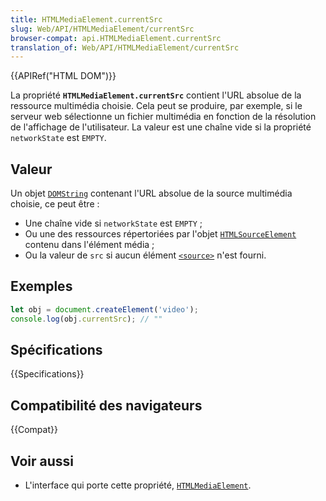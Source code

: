 ```yaml
---
title: HTMLMediaElement.currentSrc
slug: Web/API/HTMLMediaElement/currentSrc
browser-compat: api.HTMLMediaElement.currentSrc
translation_of: Web/API/HTMLMediaElement/currentSrc
---
```

{{APIRef("HTML DOM")}}

La propriété **`HTMLMediaElement.currentSrc`** contient l'URL absolue de la ressource multimédia choisie. Cela peut se produire, par exemple, si le serveur web sélectionne un fichier multimédia en fonction de la résolution de l'affichage de l'utilisateur. La valeur est une chaîne vide si la propriété `networkState` est `EMPTY`.

## Valeur

Un objet [`DOMString`](/fr/docs/Web/API/DOMString) contenant l'URL absolue de la source multimédia choisie, ce peut être&nbsp;:
- Une chaîne vide si `networkState` est `EMPTY`&nbsp;;
- Ou une des ressources répertoriées par l'objet [`HTMLSourceElement`](/fr/docs/Web/API/HTMLSourceElement) contenu dans l'élément média&nbsp;;
- Ou la valeur de `src` si aucun élément [`<source>`](/fr/docs/Web/HTML/Element/source) n'est fourni.

## Exemples

```js
let obj = document.createElement('video');
console.log(obj.currentSrc); // ""
```

## Spécifications

{{Specifications}}

## Compatibilité des navigateurs

{{Compat}}

## Voir aussi

- L'interface qui porte cette propriété, [`HTMLMediaElement`](/fr/docs/Web/API/HTMLMediaElement).
